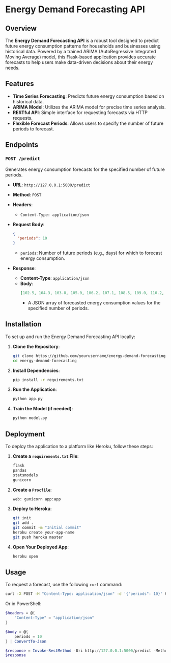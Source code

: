# Energy Demand Forecasting API

## Overview

The **Energy Demand Forecasting API** is a robust tool designed to predict future energy consumption patterns for households and businesses using historical data. Powered by a trained ARIMA (AutoRegressive Integrated Moving Average) model, this Flask-based application provides accurate forecasts to help users make data-driven decisions about their energy needs.

## Features

- **Time Series Forecasting**: Predicts future energy consumption based on historical data.
- **ARIMA Model**: Utilizes the ARIMA model for precise time series analysis.
- **RESTful API**: Simple interface for requesting forecasts via HTTP requests.
- **Flexible Forecast Periods**: Allows users to specify the number of future periods to forecast.

## Endpoints

### `POST /predict`

Generates energy consumption forecasts for the specified number of future periods.

- **URL**: `http://127.0.0.1:5000/predict`
- **Method**: `POST`
- **Headers**:
  - `Content-Type: application/json`
- **Request Body**:
  ```json
  {
    "periods": 10
  }
  ```
  - `periods`: Number of future periods (e.g., days) for which to forecast energy consumption.

- **Response**:
  - **Content-Type**: `application/json`
  - **Body**:
    ```json
    [102.5, 104.3, 103.8, 105.0, 106.2, 107.1, 108.5, 109.0, 110.2, 111.3]
    ```
    - A JSON array of forecasted energy consumption values for the specified number of periods.

## Installation

To set up and run the Energy Demand Forecasting API locally:

1. **Clone the Repository**:
   ```sh
   git clone https://github.com/yourusername/energy-demand-forecasting.git
   cd energy-demand-forecasting
   ```

2. **Install Dependencies**:
   ```sh
   pip install -r requirements.txt
   ```

3. **Run the Application**:
   ```sh
   python app.py
   ```

4. **Train the Model (if needed)**:
   ```sh
   python model.py
   ```

## Deployment

To deploy the application to a platform like Heroku, follow these steps:

1. **Create a `requirements.txt` File**:
   ```txt
   flask
   pandas
   statsmodels
   gunicorn
   ```

2. **Create a `Procfile`**:
   ```txt
   web: gunicorn app:app
   ```

3. **Deploy to Heroku**:
   ```sh
   git init
   git add .
   git commit -m "Initial commit"
   heroku create your-app-name
   git push heroku master
   ```

4. **Open Your Deployed App**:
   ```sh
   heroku open
   ```

## Usage

To request a forecast, use the following `curl` command:

```sh
curl -X POST -H "Content-Type: application/json" -d '{"periods": 10}' http://127.0.0.1:5000/predict
```

Or in PowerShell:

```powershell
$headers = @{
    "Content-Type" = "application/json"
}

$body = @{
    periods = 10
} | ConvertTo-Json

$response = Invoke-RestMethod -Uri http://127.0.0.1:5000/predict -Method Post -Headers $headers -Body $body
$response
```
